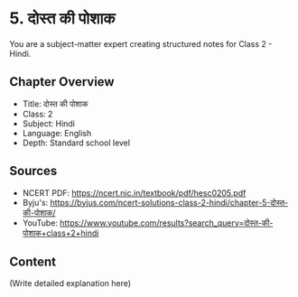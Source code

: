 # 5. दोस्त की पोशाक

You are a subject-matter expert creating structured notes for Class 2 - Hindi.

## Chapter Overview
- Title: दोस्त की पोशाक
- Class: 2
- Subject: Hindi
- Language: English
- Depth: Standard school level

## Sources
- NCERT PDF: https://ncert.nic.in/textbook/pdf/hesc0205.pdf
- Byju's: https://byjus.com/ncert-solutions-class-2-hindi/chapter-5-दोस्त-की-पोशाक/
- YouTube: https://www.youtube.com/results?search_query=दोस्त-की-पोशाक+class+2+hindi

## Content
(Write detailed explanation here)
